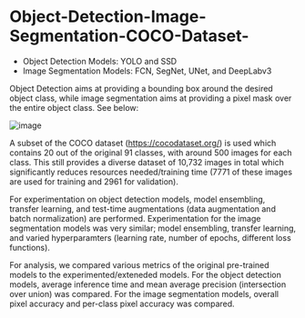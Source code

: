 # Object-Detection-Image-Segmentation-COCO-Dataset-
* Object Detection Models: YOLO and SSD 
* Image Segmentation Models: FCN, SegNet, UNet, and DeepLabv3

Object Detection aims at providing a bounding box around the desired object class, while image segmentation aims at providing a pixel mask over the entire object class. See below:

![image](https://user-images.githubusercontent.com/63126473/172285545-5240659d-c6ef-4801-97e1-ed3478b81345.png)


A subset of the COCO dataset (https://cocodataset.org/) is used which contains 20 out of the original 91 classes, with around 500 images for each class. This still provides a diverse dataset of 10,732 images in total which significantly reduces resources needed/training time (7771 of these images are used for training and 2961 for validation). 

For experimentation on object detection models, model ensembling, transfer learning, and test-time augmentations (data augmentation and batch normalization) are performed. Experimentation for the image segmentation models was very similar; model ensembling, transfer learning, and varied hyperparamters (learning rate, number of epochs, different loss functions). 

For analysis, we compared various metrics of the original pre-trained models to the experimented/exteneded models. For the object detection models, average inference time and mean average precision (intersection over union) was compared. For the image segmentation models, overall pixel accuracy and per-class pixel accuracy was compared. 
